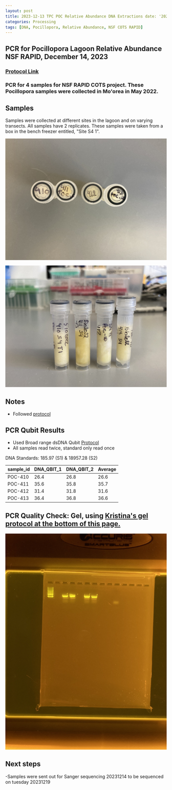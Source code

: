 ```yaml
---
layout: post
title: 2023-12-13 TPC POC Relative Abundance DNA Extractions date: '2023-12-13'
categories: Processing
tags: [DNA, Pocillopora, Relative Abundance, NSF COTS RAPID]
---
```


## PCR for Pocillopora Lagoon Relative Abundance NSF RAPID, December 14, 2023

### [Protocol Link](https://github.com/chloe-gilligan/Gilligan_Putnam_Lab_Notebook/blob/master/protocols/20231215-PCR-Protocol.md)

### PCR for 4 samples for NSF RAPID COTS project. These Pocillopora samples were collected in Mo'orea in May 2022.

## Samples

Samples were collected at different sites in the lagoon and on varying transects. All samples have 2 replicates. These samples were taken from a box in the bench freezer entitled, "Site S4 1".

![images/20231213-caps.jpg](https://github.com/chloe-gilligan/Gilligan_Putnam_Lab_Notebook/blob/master/images/20231213-caps.jpg?raw=true)

![images/20231213-tubes.jpg](https://github.com/chloe-gilligan/Gilligan_Putnam_Lab_Notebook/blob/master/images/20231213-tubes.jpg?raw=true)



## Notes

- Followed [protocol](https://github.com/chloe-gilligan/Gilligan_Putnam_Lab_Notebook/blob/master/protocols/20231215-PCR-Protocol.md) 


## PCR Qubit Results

- Used Broad range dsDNA Qubit [Protocol](https://github.com/chloe-gilligan/Gilligan_Putnam_Lab_Notebook/blob/master/protocols/20231214-dsDNA-Qubit-Quantification-Protocol.md)
- All samples read twice, standard only read once

DNA Standards: 185.97 (S1) & 18957.28 (S2)

| sample_id | DNA_QBIT_1 | DNA_QBIT_2 |Average     | 
|-----------|------------|------------|------------|
| POC-410   | 26.4       |26.8        |26.6        |
| POC-411   | 35.6       |35.8        |35.7        |
| POC-412   | 31.4       |31.8        |31.6        |
| POC-413   | 36.4       |36.8        |36.6        |
 


## PCR Quality Check: Gel, using [Kristina's gel protocol at the bottom of this page.](https://github.com/chloe-gilligan/Gilligan_Putnam_Lab_Notebook/blob/master/_posts/20231208_zymo_DNA_miniprepplusKit_Protocol.md)

![images/Gels/20231214-gel.jpg](https://github.com/chloe-gilligan/Gilligan_Putnam_Lab_Notebook/blob/master/images/Gels/20231214-gel.jpg?raw=true)

## Next steps

-Samples were sent out for Sanger sequencing 20231214 to be sequenced on tuesday 20231219